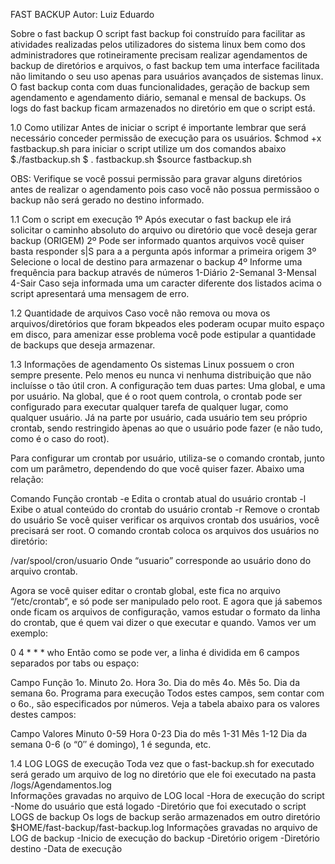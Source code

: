 
FAST BACKUP 
Autor: Luiz Eduardo

Sobre o fast backup 
O script fast backup foi construído para facilitar as atividades realizadas pelos utilizadores do sistema linux bem como dos administradores
que rotineiramente precisam realizar agendamentos de backup de diretórios e arquivos, o fast backup tem uma interface facilitada
não limitando o seu uso apenas para usuários avançados de sistemas linux. O fast backup conta com duas funcionalidades, geração de backup
sem agendamento e agendamento diário, semanal e mensal de backups. Os logs do fast backup ficam armazenados no diretório em que o script está. 

1.0 Como utilizar 
Antes de iniciar o script é importante lembrar que será necessário conceder permissão de execução para os usuários.
$chmod +x fastbackup.sh
para iniciar o script utilize um dos comandos abaixo 
$./fastbackup.sh 
$ . fastbackup.sh
$source fastbackup.sh


OBS: Verifique se você possui permissão para gravar alguns diretórios antes de realizar o agendamento pois caso você não possua permissãoo 
o backup não será gerado no destino informado. 


1.1 Com o script em execução 
1º Após executar o fast backup ele irá solicitar o caminho absoluto do arquivo ou diretório que você deseja gerar backup (ORIGEM) 
2º Pode ser informado quantos arquivos você quiser basta responder s|S para a a pergunta após informar a primeira origem
3º Selecione o local de destino para armazenar o backup
4º Informe uma frequência para backup  através de números 
	1-Diário
	2-Semanal
	3-Mensal
	4-Sair
Caso seja informada uma um caracter diferente dos listados acima o script apresentará uma mensagem de erro. 


1.2  Quantidade de arquivos 
Caso você não remova ou mova os arquivos/diretórios que foram bkpeados eles poderam ocupar muito espaço em disco, para amenizar esse problema
você pode estipular a quantidade de backups que deseja armazenar.


1.3 Informações de agendamento 
Os sistemas Linux possuem o cron sempre presente. Pelo menos eu nunca vi nenhuma distribuição que não incluísse o tão útil cron. A configuração tem duas partes: Uma global, e uma por usuário. Na global, que é o root quem controla, o crontab pode ser configurado para executar qualquer tarefa de qualquer lugar, como qualquer usuário. Já na parte por usuário, cada usuário tem seu próprio crontab, sendo restringido àpenas ao que o usuário pode fazer (e não tudo, como é o caso do root).

Para configurar um crontab por usuário, utiliza-se o comando crontab, junto com um parâmetro, dependendo do que você quiser fazer. Abaixo uma relação:

Comando	Função
crontab -e	Edita o crontab atual do usuário
crontab -l	Exibe o atual conteúdo do crontab do usuário
crontab -r	Remove o crontab do usuário
Se você quiser verificar os arquivos crontab dos usuários, você precisará ser root. O comando crontab coloca os arquivos dos usuários no diretório:

/var/spool/cron/usuario
Onde “usuario” corresponde ao usuário dono do arquivo crontab.

Agora se você quiser editar o crontab global, este fica no arquivo “/etc/crontab“, e só pode ser manipulado pelo root. E agora que já sabemos onde ficam os arquivos de configuração, vamos estudar o formato da linha do crontab, que é quem vai dizer o que executar e quando. Vamos ver um exemplo:

0  4  *  *  *  who
Então como se pode ver, a linha é dividida em 6 campos separados por tabs ou espaço:

Campo	Função
1o.	Minuto
2o.	Hora
3o.	Dia do mês
4o.	Mês
5o.	Dia da semana
6o.	Programa para execução
Todos estes campos, sem contar com o 6o., são especificados por números. Veja a tabela abaixo para os valores destes campos:

Campo	Valores
Minuto	0-59
Hora	0-23
Dia do mês	1-31
Mês	1-12
Dia da semana	0-6 (o “0″ é domingo), 1 é segunda, etc.

	   
1.4 LOG 
LOGS de execução 
Toda vez que o fast-backup.sh for executado será gerado um arquivo de log no diretório que ele foi executado na pasta /logs/Agendamentos.log  
Informações gravadas no arquivo de LOG local 
	-Hora de execução do script
	-Nome do usuário que está logado
	-Diretório que foi executado o script 
LOGS de backup 
Os logs de backup serão armazenados em outro diretório $HOME/fast-backup/fast-backup.log 
Informações gravadas no arquivo de LOG de backup 
	-Inicio de execução do backup 
	-Diretório origem
	-Diretório destino
	-Data de execução 
